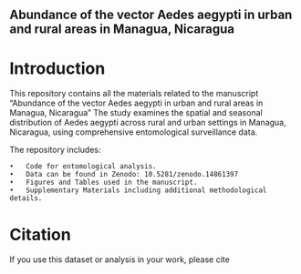 ## Abundance of the vector Aedes aegypti in urban and rural areas in Managua, Nicaragua

# Introduction

This repository contains all the materials related to the manuscript “Abundance of the vector Aedes aegypti in urban and rural areas in Managua, Nicaragua” The study examines the spatial and seasonal distribution of Aedes aegypti across rural and urban settings in Managua, Nicaragua, using comprehensive entomological surveillance data.

The repository includes:

	•	Code for entomological analysis.
 	•	Data can be found in Zenodo: 10.5281/zenodo.14861397
	•	Figures and Tables used in the manuscript.
	•	Supplementary Materials including additional methodological details.

# Citation

If you use this dataset or analysis in your work, please cite
